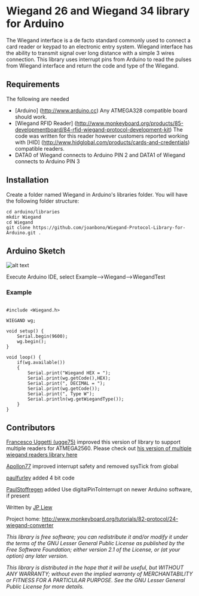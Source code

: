 # Wiegand 26 and Wiegand 34 library for Arduino

The Wiegand interface is a de facto standard commonly used to connect a card reader or keypad to an electronic entry system. Wiegand interface has the ability to transmit signal over long distance with a simple 3 wires connection. This library uses interrupt pins from Arduino to read the pulses from Wiegand interface and return the code and type of the Wiegand.

## Requirements

The following are needed 

* [Arduino] (http://www.arduino.cc) Any ATMEGA328 compatible board should work.
* [Wiegand RFID Reader] (http://www.monkeyboard.org/products/85-developmentboard/84-rfid-wiegand-protocol-development-kit) The code was written for this reader however customers reported working with [HID] (http://www.hidglobal.com/products/cards-and-credentials) compatible readers.
* DATA0 of Wiegand connects to Arduino PIN 2 and DATA1 of Wiegand connects to Arduino PIN 3

## Installation 

Create a folder named Wiegand in Arduino's libraries folder.  You will have the following folder structure:

	cd arduino/libraries
	mkdir Wiegand
	cd Wiegand
	git clone https://github.com/joanbono/Wiegand-Protocol-Library-for-Arduino.git .

## Arduino Sketch

![alt text](http://www.monkeyboard.org/images/tutorials/wiegand/wiegand_arduino.png "RFID Reader to Arduino connection diagram")


Execute Arduino IDE, select Example-->Wiegand-->WiegandTest

### Example
<pre><code>
#include &lt;Wiegand.h&gt;

WIEGAND wg;

void setup() {
	Serial.begin(9600);  
	wg.begin();
}

void loop() {
	if(wg.available())
	{
		Serial.print("Wiegand HEX = ");
		Serial.print(wg.getCode(),HEX);
		Serial.print(", DECIMAL = ");
		Serial.print(wg.getCode());
		Serial.print(", Type W");
		Serial.println(wg.getWiegandType());    
	}
}
</code></pre>


## Contributors

[Francesco Uggetti (ugge75)](https://github.com/ugge75) improved this version of library to support multiple readers for ATMEGA2560.  Please check out [his version of multiple wiegand readers library here](https://github.com/ugge75/Wiegand-Protocol-Library-for-Arduino-MEGA-2560)

[Apollon77](https://github.com/Apollon77) improved interrupt safety and removed sysTick from global

[paulfurley](https://github.com/paulfurley) added 4 bit code

[PaulStoffregen](https://github.com/PaulStoffregen) added Use digitalPinToInterrupt on newer Arduino software, if present

Written by [JP Liew](http://jpliew.com)

Project home: http://www.monkeyboard.org/tutorials/82-protocol/24-wiegand-converter

*This library is free software; you can redistribute it and/or modify it under the terms of the GNU Lesser General Public License as published by the Free Software Foundation; either version 2.1 of the License, or (at your option) any later version.*

*This library is distributed in the hope that it will be useful, but WITHOUT ANY WARRANTY; without even the implied warranty of MERCHANTABILITY or FITNESS FOR A PARTICULAR PURPOSE.  See the GNU Lesser General Public License for more details.*
